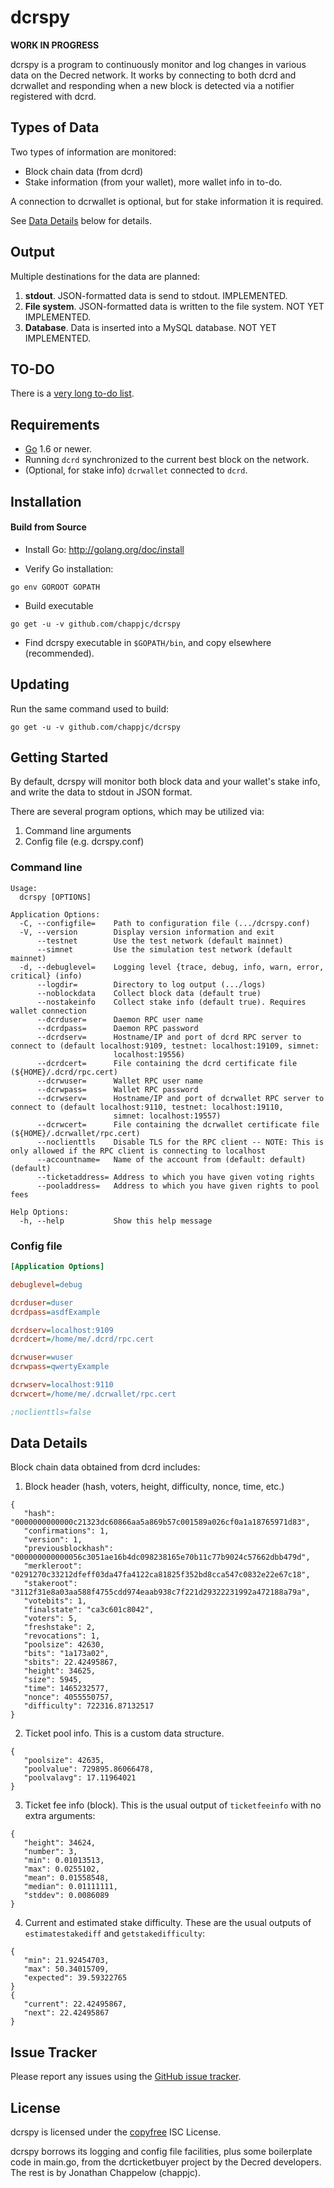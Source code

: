 dcrspy
====

**WORK IN PROGRESS**

dcrspy is a program to continuously monitor and log changes in various data
on the Decred network.  It works by connecting to both dcrd and dcrwallet
and responding when a new block is detected via a notifier registered with
dcrd.

## Types of Data

Two types of information are monitored:

* Block chain data (from dcrd)
* Stake information (from your wallet), more wallet info in to-do.

A connection to dcrwallet is optional, but for stake information it is required.

See [Data Details](#data-details) below for details.


## Output

Multiple destinations for the data are planned:

1. **stdout**.  JSON-formatted data is send to stdout. IMPLEMENTED.
2. **File system**.  JSON-formatted data is written to the file system.
   NOT YET IMPLEMENTED.
3. **Database**. Data is inserted into a MySQL database.  NOT YET IMPLEMENTED.

## TO-DO

There is a [very long to-do list](https://drive.google.com/open?id=1Z057i7tGfnATWu0w7loetIkGElteNnlx2bJSxPvVOqE).

## Requirements

- [Go](http://golang.org) 1.6 or newer.
- Running `dcrd` synchronized to the current best block on the network.
- (Optional, for stake info) `dcrwallet` connected to `dcrd`.

## Installation

#### Build from Source

- Install Go:
  http://golang.org/doc/install

- Verify Go installation:

`go env GOROOT GOPATH`

- Build executable

`go get -u -v github.com/chappjc/dcrspy`

- Find dcrspy executable in `$GOPATH/bin`, and copy elsewhere (recommended).

## Updating

Run the same command used to build:

`go get -u -v github.com/chappjc/dcrspy`

## Getting Started

By default, dcrspy will monitor both block data and your wallet's stake info, 
and write the data to stdout in JSON format.

There are several program options, which may be utilized via:

1. Command line arguments
2. Config file (e.g. dcrspy.conf)

### Command line

```
Usage:
  dcrspy [OPTIONS]

Application Options:
  -C, --configfile=    Path to configuration file (.../dcrspy.conf)
  -V, --version        Display version information and exit
      --testnet        Use the test network (default mainnet)
      --simnet         Use the simulation test network (default mainnet)
  -d, --debuglevel=    Logging level {trace, debug, info, warn, error, critical} (info)
      --logdir=        Directory to log output (.../logs)
      --noblockdata    Collect block data (default true)
      --nostakeinfo    Collect stake info (default true). Requires wallet connection
      --dcrduser=      Daemon RPC user name
      --dcrdpass=      Daemon RPC password
      --dcrdserv=      Hostname/IP and port of dcrd RPC server to connect to (default localhost:9109, testnet: localhost:19109, simnet:
                       localhost:19556)
      --dcrdcert=      File containing the dcrd certificate file (${HOME}/.dcrd/rpc.cert)
      --dcrwuser=      Wallet RPC user name
      --dcrwpass=      Wallet RPC password
      --dcrwserv=      Hostname/IP and port of dcrwallet RPC server to connect to (default localhost:9110, testnet: localhost:19110,
                       simnet: localhost:19557)
      --dcrwcert=      File containing the dcrwallet certificate file (${HOME}/.dcrwallet/rpc.cert)
      --noclienttls    Disable TLS for the RPC client -- NOTE: This is only allowed if the RPC client is connecting to localhost
      --accountname=   Name of the account from (default: default) (default)
      --ticketaddress= Address to which you have given voting rights
      --pooladdress=   Address to which you have given rights to pool fees

Help Options:
  -h, --help           Show this help message
 ```

### Config file

```ini
[Application Options]

debuglevel=debug

dcrduser=duser
dcrdpass=asdfExample

dcrdserv=localhost:9109
dcrdcert=/home/me/.dcrd/rpc.cert

dcrwuser=wuser
dcrwpass=qwertyExample

dcrwserv=localhost:9110
dcrwcert=/home/me/.dcrwallet/rpc.cert

;noclienttls=false
```

## Data Details

Block chain data obtained from dcrd includes:

1. Block header (hash, voters, height, difficulty, nonce, time, etc.)

 ```
{
    "hash": "0000000000000c21323dc60866aa5a869b57c001589a026cf0a1a18765971d83",
    "confirmations": 1,
    "version": 1,
    "previousblockhash": "000000000000056c3051ae16b4dc098238165e70b11c77b9024c57662dbb479d",
    "merkleroot": "0291270c33212dfeff03da47fa4122ca81825f352bd8cca547c0832e22e67c18",
    "stakeroot": "3112f31e8a03aa588f4755cdd974eaab938c7f221d29322231992a472188a79a",
    "votebits": 1,
    "finalstate": "ca3c601c8042",
    "voters": 5,
    "freshstake": 2,
    "revocations": 1,
    "poolsize": 42630,
    "bits": "1a173a02",
    "sbits": 22.42495867,
    "height": 34625,
    "size": 5945,
    "time": 1465232577,
    "nonce": 4055550757,
    "difficulty": 722316.87132517
}
```

2. Ticket pool info.  This is a custom data structure.

 ```
{
    "poolsize": 42635,
    "poolvalue": 729895.86066478,
    "poolvalavg": 17.11964021
}
```

3. Ticket fee info (block).  This is the usual output of `ticketfeeinfo` with
no extra arguments:

 ```
{
    "height": 34624,
    "number": 3,
    "min": 0.01013513,
    "max": 0.0255102,
    "mean": 0.01558548,
    "median": 0.01111111,
    "stddev": 0.0086089
}
```

4. Current and estimated stake difficulty.  These are the usual outputs of
`estimatestakediff` and `getstakedifficulty`:

 ```
{
    "min": 21.92454703,
    "max": 50.34015709,
    "expected": 39.59322765
}
{
    "current": 22.42495867,
    "next": 22.42495867
}
```

## Issue Tracker

Please report any issues using the [GitHub issue tracker](https://github.com/chappjc/dcrspy/issues).

## License

dcrspy is licensed under the [copyfree](http://copyfree.org) ISC License.

dcrspy borrows its logging and config file facilities, plus some boilerplate
code in main.go, from the dcrticketbuyer project by the Decred developers.
The rest is by Jonathan Chappelow (chappjc).
